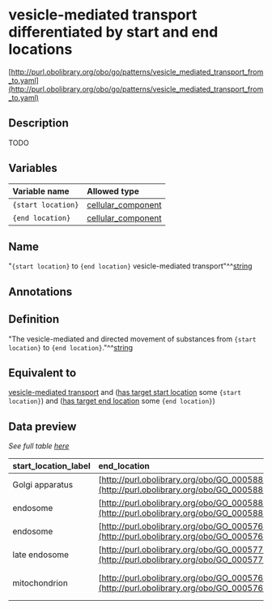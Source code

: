 # vesicle-mediated transport differentiated by start and end locations

[http://purl.obolibrary.org/obo/go/patterns/vesicle_mediated_transport_from_to.yaml](http://purl.obolibrary.org/obo/go/patterns/vesicle_mediated_transport_from_to.yaml)

## Description

TODO




## Variables

| Variable name | Allowed type |
|:--------------|:-------------|
| `{start location}` | [cellular_component](http://purl.obolibrary.org/obo/GO_0005575) |
| `{end location}` | [cellular_component](http://purl.obolibrary.org/obo/GO_0005575) |

## Name

"`{start location}` to `{end location}` vesicle-mediated transport"^^[string](http://www.w3.org/2001/XMLSchema#string)

## Annotations



## Definition

"The vesicle-mediated and directed movement of substances from `{start location}` to `{end location}`."^^[string](http://www.w3.org/2001/XMLSchema#string)

## Equivalent to

[vesicle-mediated transport](http://purl.obolibrary.org/obo/GO_0016192)  and ([has target start location](http://purl.obolibrary.org/obo/RO_0002338) some `{start location}`)  and ([has target end location](http://purl.obolibrary.org/obo/RO_0002339) some `{end location}`)







## Data preview

*See full table [here](https://github.com/geneontology/go-ontology/tree/master/src/design_patterns/vesicle_mediated_transport_differentiated_by_start_and_end_locations.tsv)*

| start_location_label | end_location | defined_class_label | end_location_label | start_location | defined_class |
|:--|:--|:--|:--|:--|:--|
| Golgi apparatus | [http://purl.obolibrary.org/obo/GO_0005886](http://purl.obolibrary.org/obo/GO_0005886) | Golgi to plasma membrane transport | plasma membrane | [http://purl.obolibrary.org/obo/GO_0005794](http://purl.obolibrary.org/obo/GO_0005794) | [http://purl.obolibrary.org/obo/GO_0006893](http://purl.obolibrary.org/obo/GO_0006893) |
| endosome | [http://purl.obolibrary.org/obo/GO_0005886](http://purl.obolibrary.org/obo/GO_0005886) | endocytic recycling | plasma membrane | [http://purl.obolibrary.org/obo/GO_0005768](http://purl.obolibrary.org/obo/GO_0005768) | [http://purl.obolibrary.org/obo/GO_0032456](http://purl.obolibrary.org/obo/GO_0032456) |
| endosome | [http://purl.obolibrary.org/obo/GO_0005764](http://purl.obolibrary.org/obo/GO_0005764) | endosome to lysosome transport | lysosome | [http://purl.obolibrary.org/obo/GO_0005768](http://purl.obolibrary.org/obo/GO_0005768) | [http://purl.obolibrary.org/obo/GO_0008333](http://purl.obolibrary.org/obo/GO_0008333) |
| late endosome | [http://purl.obolibrary.org/obo/GO_0005773](http://purl.obolibrary.org/obo/GO_0005773) | late endosome to vacuole transport | vacuole | [http://purl.obolibrary.org/obo/GO_0005770](http://purl.obolibrary.org/obo/GO_0005770) | [http://purl.obolibrary.org/obo/GO_0045324](http://purl.obolibrary.org/obo/GO_0045324) |
| mitochondrion | [http://purl.obolibrary.org/obo/GO_0005764](http://purl.obolibrary.org/obo/GO_0005764) | mitochondrion to lysosome vesicle-mediated transport | lysosome | [http://purl.obolibrary.org/obo/GO_0005739](http://purl.obolibrary.org/obo/GO_0005739) | [http://purl.obolibrary.org/obo/GO_0099074](http://purl.obolibrary.org/obo/GO_0099074) |

